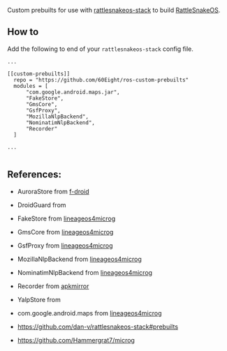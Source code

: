 Custom prebuilts for use with [rattlesnakeos-stack](https://github.com/dan-v/rattlesnakeos-stack) to build [RattleSnakeOS](https://github.com/RattlesnakeOS).

## How to
Add the following to end of your `rattlesnakeos-stack` config file.
```
...

[[custom-prebuilts]]
  repo = "https://github.com/60Eight/ros-custom-prebuilts"
  modules = [
      "com.google.android.maps.jar",
      "FakeStore",
      "GmsCore",
      "GsfProxy",
      "MozillaNlpBackend",
      "NominatimNlpBackend",
      "Recorder"
  ]

...
  
```

## References:
- AuroraStore from [f-droid](https://f-droid.org/en/packages/com.aurora.store/)
- DroidGuard from 
- FakeStore from [lineageos4microg](https://github.com/lineageos4microg/android_prebuilts_prebuiltapks/tree/master/FakeStore)
- GmsCore from [lineageos4microg](https://github.com/lineageos4microg/android_prebuilts_prebuiltapks/tree/master/GmsCore)
- GsfProxy from [lineageos4microg](https://github.com/lineageos4microg/android_prebuilts_prebuiltapks/tree/master/GsfProxy)
- MozillaNlpBackend from [lineageos4microg](https://github.com/lineageos4microg/android_prebuilts_prebuiltapks/tree/master/MozillaNlpBackend)
- NominatimNlpBackend from [lineageos4microg](https://github.com/lineageos4microg/android_prebuilts_prebuiltapks/tree/master/NominatimNlpBackend)
- Recorder from [apkmirror](https://www.apkmirror.com/wp-content/themes/APKMirror/download.php?id=663426)
- YalpStore from
- com.google.android.maps from [lineageos4microg](https://github.com/lineageos4microg/android_prebuilts_prebuiltapks/tree/master/com.google.android.maps)

- https://github.com/dan-v/rattlesnakeos-stack#prebuilts
- https://github.com/Hammergrat7/microg
